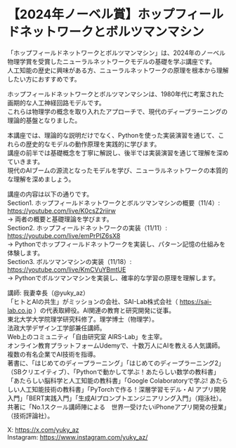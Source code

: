 # 【2024年ノーベル賞】ホップフィールドネットワークとボルツマンマシン 
「ホップフィールドネットワークとボルツマンマシン」は、2024年のノーベル物理学賞を受賞したニューラルネットワークモデルの基礎を学ぶ講座です。  
人工知能の歴史に興味がある方、ニューラルネットワークの原理を根本から理解したい方におすすめです。  
  
ホップフィールドネットワークとボルツマンマシンは、1980年代に考案された画期的な人工神経回路モデルです。  
これらは物理学の概念を取り入れたアプローチで、現代のディープラーニングの理論的基盤となりました。  
  
本講座では、理論的な説明だけでなく、Pythonを使った実装演習を通じて、これらの歴史的なモデルの動作原理を実践的に学びます。  
講座の前半では基礎概念を丁寧に解説し、後半では実装演習を通じて理解を深めていきます。  
現代のAIブームの源流となったモデルを学び、ニューラルネットワークの本質的な理解を深めましょう。  
  
講座の内容は以下の通りです。  
Section1. ホップフィールドネットワークとボルツマンマシンの概要（11/4）: https://youtube.com/live/K0csZ2riirw  
→ 両者の概要と基礎理論を学びます。  
Section2. ホップフィールドネットワークの実装（11/11）: https://youtube.com/live/emPrPIZ6sX8  
→ Pythonでホップフィールドネットワークを実装し、パターン記憶の仕組みを体験します。  
Section3. ボルツマンマシンの実装（11/18）: https://youtube.com/live/KmCVuYBmtUE  
→ Pythonでボルツマンマシンを実装し、確率的な学習の原理を理解します。  
  
講師: 我妻幸長（@yuky_az）  
「ヒトとAIの共生」がミッションの会社、SAI-Lab株式会社（  https://sai-lab.co.jp  ）の代表取締役。AI関連の教育と研究開発に従事。  
東北大学大学院理学研究科修了。理学博士（物理学）。  
法政大学デザイン工学部兼任講師。  
Web上のコミュニティ「自由研究室 AIRS-Lab」を主宰。  
オンライン教育プラットフォームUdemyで、十数万人にAIを教える人気講師。  
複数の有名企業でAI技術を指導。  
著書に、「はじめてのディープラーニング」「はじめてのディープラーニング2」（SBクリエイティブ）、「Pythonで動かして学ぶ！あたらしい数学の教科書」「あたらしい脳科学と人工知能の教科書」「Google Colaboratoryで学ぶ! あたらしい人工知能技術の教科書」「PyTorchで作る！深層学習モデル・AI アプリ開発入門」「BERT実践入門」「生成AIプロンプトエンジニアリング入門」（翔泳社）。共著に「No.1スクール講師陣による　世界一受けたいiPhoneアプリ開発の授業」（技術評論社）。  
  
X: https://x.com/yuky_az  
Instagram: https://www.instagram.com/yuky_az/  
